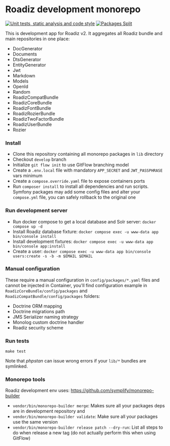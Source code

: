 # Roadiz development monorepo

[![Unit tests, static analysis and code style](https://github.com/roadiz/core-bundle-dev-app/actions/workflows/run-test.yml/badge.svg?branch=develop)](https://github.com/roadiz/core-bundle-dev-app/actions/workflows/run-test.yml) [![Packages Split](https://github.com/roadiz/core-bundle-dev-app/actions/workflows/split.yaml/badge.svg?branch=develop)](https://github.com/roadiz/core-bundle-dev-app/actions/workflows/split.yaml)

This is development app for Roadiz v2. It aggregates all Roadiz bundle and main repositories in one place:

- DocGenerator
- Documents
- DtsGenerator
- EntityGenerator
- Jwt
- Markdown
- Models
- OpenId
- Random
- RoadizCompatBundle
- RoadizCoreBundle
- RoadizFontBundle
- RoadizRozierBundle
- RoadizTwoFactorBundle
- RoadizUserBundle
- Rozier

### Install

- Clone this repository containing all monorepo packages in `lib` directory
- Checkout `develop` branch
- Initialize `git flow init` to use GitFlow branching model
- Create a `.env.local` file with mandatory `APP_SECRET` and `JWT_PASSPHRASE` vars minimum
- Create a `compose.override.yaml` file to expose containers ports
- Run `composer install` to install all dependencies and run scripts. Symfony packages may add some config files and alter your `compose.yml` file, you can safely rollback to the original one

### Run development server

- Run docker compose to get a local database and Solr server: `docker compose up -d`
- Install Roadiz database fixture: `docker compose exec -u www-data app bin/console install`
- Install development fixtures: `docker compose exec -u www-data app bin/console app:install`
- Create a user: `docker compose exec -u www-data app bin/console users:create -s -b -m $EMAIL $EMAIL`

### Manual configuration

These require a manual configuration in `config/packages/*.yaml` files and cannot be injected in Container, 
you'll find configuration example in `RoadizCoreBundle/config/packages` and `RoadizCompatBundle/config/packages` folders:

- Doctrine ORM mapping
- Doctrine migrations path
- JMS Serializer naming strategy
- Monolog custom doctrine handler
- Roadiz security scheme

### Run tests

```shell
make test
```

Note that _phpstan_ can issue wrong errors if your `lib/*` bundles are symlinked.

### Monorepo tools

Roadiz development env uses: https://github.com/symplify/monorepo-builder

- `vendor/bin/monorepo-builder merge`: Makes sure all your packages deps are in development repository and 
- `vendor/bin/monorepo-builder validate`: Make sure all your packages use the same version
- `vendor/bin/monorepo-builder release patch --dry-run`: List all steps to do when release a new tag (do not actually perform this when using GitFlow)
